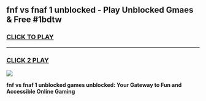 
## fnf vs fnaf 1 unblocked - Play Unblocked Gmaes & Free #1bdtw
<h3>
<a href="https://news.freeplayer.one?title=fnf_vs_fnaf_1_unblocked&ref=24F">CLICK TO PLAY</a></h3>
<hr>

<h3>
<a href="https://news.freeplayer.one?title=fnf_vs_fnaf_1_unblocked&ref=24F">CLICK 2 PLAY</a>
  
</h3>

<a href="https://news.freeplayer.one?title=fnf_vs_fnaf_1_unblocked&ref=24F/"><img src="https://clearcache.store/games.png"></a>


**fnf vs fnaf 1 unblocked games unblocked: Your Gateway to Fun and Accessible Online Gaming**
